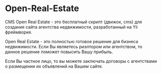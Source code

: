 # Open-Real-Estate
 CMS Open Real Estate - это бесплатный скрипт (движок, cms) для создания сайта агентства недвижимости, разработанный на Yii фреймворке.

Open Real Estate - это полностью готовое решение для бизнеса недвижимости. Если Вы являетесь риэлтором или агентством, то данное решение поможет повысить Вашу прибыль.

Если Вы частное лицо, то вы можете заключать договоры с агентствами о размещении их объявлений на Вашем сайте. 
